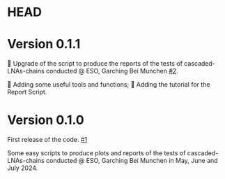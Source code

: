 # HEAD

# Version 0.1.1

🚀 Upgrade of the script to produce the reports of the tests of cascaded-LNAs-chains conducted @ ESO, Garching Bei Munchen [#2](https://github.com/Frastandreetto/ECOGAL-ALMA-Band-2/pull/2).

💠 Adding some useful tools and functions;
💠 Adding the tutorial for the Report Script. 

# Version 0.1.0

First release of the code. [#1](https://github.com/Frastandreetto/ECOGAL-ALMA-Band-2/pull/1)

Some easy scripts to produce plots and reports of the tests of cascaded-LNAs-chains conducted @ ESO, Garching Bei Munchen in May, June and July 2024.

